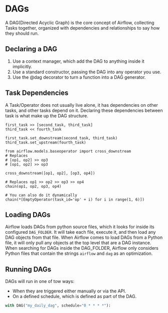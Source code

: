 # DAGs

A DAG(Directed Acyclic Graph) is the core concept of Airflow, collecting Tasks
together, organized with dependencies and relationships to say how they should
run.

## Declaring a DAG

1. Use a context manager, which add the DAG to anything inside it implicitly.
2. Use a standard constructor, passing the DAG into any operator you use.
3. Use the @dag decorator to turn a function into a DAG generator.

## Task Dependencies

A Task/Operator does not usually live alone, it has dependencies on other tasks,
and other tasks depend on it. Declaring these dependencies between task is what
make up the DAG structure.

```dag
first_task >> [second_task, third_task]
third_task << fourth_task

first_task.set_downstream(second_task, third_task)
third_task.set_upstream(fourth_task)

from airflow.models.baseoperator import cross_downstream
# Replaces
# [op1, op2] >> op3
# [op1, op2] >> op3

cross_downstream([op1, op2], [op3, op4])

# Replaces op1 >> op2 >> op3 >> op4
chain(op1, op2, op3, op4)

# You can also do it dynamically
chain(*[EmptyOperator(task_id='op' + i) for i in range(1, 6)])
```

## Loading DAGs

Airflow loads DAGs from python source files, which it looks for inside its
configured `DAG_FOLDER`. It will take each file, execute it, and then load any
DAG objects from that file. When Airflow comes to load DAGs from a Python file,
it will only pull any objects at the top level that are a DAG instance.
When searching for DAGs inside the DAG_FOLDER, Airflow only considers Python
files that contain the strings `airflow` and `dag` as an optimization.

## Running DAGs

DAGs will run in one of tow ways:

* When they are triggered either manually or via the API.
* On a defined schedule, which is defined as part of the DAG.

```python
with DAG("my_daily_dag", schedule="0 * * * *"):
```
